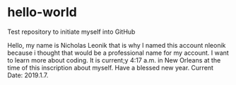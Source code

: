 # hello-world
Test repository to initiate myself into GitHub

Hello, my name is Nicholas Leonik that is why I named this account nleonik because i thought that would be a professional name for my account. I want to learn more about coding. It is current;y 4:17 a.m. in New Orleans at the time of this inscription about myself. Have a blessed new year. Current Date: 2019.1.7.
